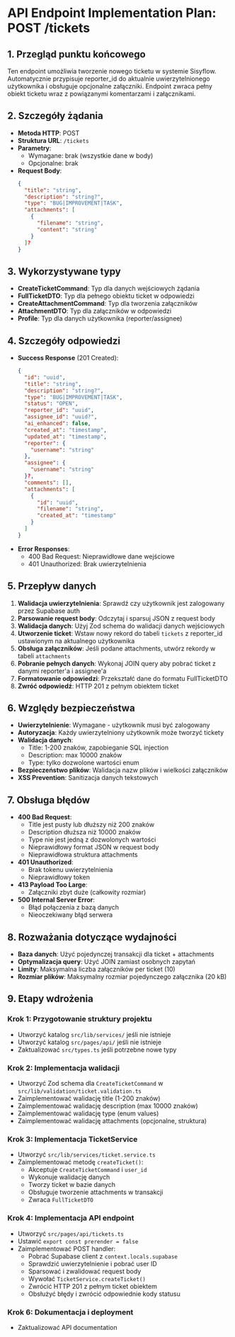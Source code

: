 # API Endpoint Implementation Plan: POST /tickets

## 1. Przegląd punktu końcowego

Ten endpoint umożliwia tworzenie nowego ticketu w systemie Sisyflow. Automatycznie przypisuje reporter_id do aktualnie uwierzytelnionego użytkownika i obsługuje opcjonalne załączniki. Endpoint zwraca pełny obiekt ticketu wraz z powiązanymi komentarzami i załącznikami.

## 2. Szczegóły żądania

- **Metoda HTTP**: POST
- **Struktura URL**: `/tickets`
- **Parametry**:
  - Wymagane: brak (wszystkie dane w body)
  - Opcjonalne: brak
- **Request Body**:
  ```json
  {
    "title": "string",
    "description": "string?",
    "type": "BUG|IMPROVEMENT|TASK",
    "attachments": [
      {
        "filename": "string",
        "content": "string"
      }
    ]?
  }
  ```

## 3. Wykorzystywane typy

- **CreateTicketCommand**: Typ dla danych wejściowych żądania
- **FullTicketDTO**: Typ dla pełnego obiektu ticket w odpowiedzi
- **CreateAttachmentCommand**: Typ dla tworzenia załączników
- **AttachmentDTO**: Typ dla załączników w odpowiedzi
- **Profile**: Typ dla danych użytkownika (reporter/assignee)

## 4. Szczegóły odpowiedzi

- **Success Response** (201 Created):
  ```json
  {
    "id": "uuid",
    "title": "string",
    "description": "string?",
    "type": "BUG|IMPROVEMENT|TASK",
    "status": "OPEN",
    "reporter_id": "uuid",
    "assignee_id": "uuid?",
    "ai_enhanced": false,
    "created_at": "timestamp",
    "updated_at": "timestamp",
    "reporter": {
      "username": "string"
    },
    "assignee": {
      "username": "string"
    }?,
    "comments": [],
    "attachments": [
      {
        "id": "uuid",
        "filename": "string",
        "created_at": "timestamp"
      }
    ]
  }
  ```
- **Error Responses**:
  - 400 Bad Request: Nieprawidłowe dane wejściowe
  - 401 Unauthorized: Brak uwierzytelnienia

## 5. Przepływ danych

1. **Walidacja uwierzytelnienia**: Sprawdź czy użytkownik jest zalogowany przez Supabase auth
2. **Parsowanie request body**: Odczytaj i sparsuj JSON z request body
3. **Walidacja danych**: Użyj Zod schema do walidacji danych wejściowych
4. **Utworzenie ticket**: Wstaw nowy rekord do tabeli `tickets` z reporter_id ustawionym na aktualnego użytkownika
5. **Obsługa załączników**: Jeśli podane attachments, utwórz rekordy w tabeli `attachments`
6. **Pobranie pełnych danych**: Wykonaj JOIN query aby pobrać ticket z danymi reporter'a i assignee'a
7. **Formatowanie odpowiedzi**: Przekształć dane do formatu FullTicketDTO
8. **Zwróć odpowiedź**: HTTP 201 z pełnym obiektem ticket

## 6. Względy bezpieczeństwa

- **Uwierzytelnienie**: Wymagane - użytkownik musi być zalogowany
- **Autoryzacja**: Każdy uwierzytelniony użytkownik może tworzyć tickety
- **Walidacja danych**:
  - Title: 1-200 znaków, zapobieganie SQL injection
  - Description: max 10000 znaków
  - Type: tylko dozwolone wartości enum
- **Bezpieczeństwo plików**: Walidacja nazw plików i wielkości załączników
- **XSS Prevention**: Sanitizacja danych tekstowych

## 7. Obsługa błędów

- **400 Bad Request**:
  - Title jest pusty lub dłuższy niż 200 znaków
  - Description dłuższa niż 10000 znaków
  - Type nie jest jedną z dozwolonych wartości
  - Nieprawidłowy format JSON w request body
  - Nieprawidłowa struktura attachments
- **401 Unauthorized**:
  - Brak tokenu uwierzytelnienia
  - Nieprawidłowy token
- **413 Payload Too Large**:
  - Załączniki zbyt duże (całkowity rozmiar)
- **500 Internal Server Error**:
  - Błąd połączenia z bazą danych
  - Nieoczekiwany błąd serwera

## 8. Rozważania dotyczące wydajności

- **Baza danych**: Użyć pojedynczej transakcji dla ticket + attachments
- **Optymalizacja query**: Użyć JOIN zamiast osobnych zapytań
- **Limity**: Maksymalna liczba załączników per ticket (10)
- **Rozmiar plików**: Maksymalny rozmiar pojedynczego załącznika (20 kB)

## 9. Etapy wdrożenia

### Krok 1: Przygotowanie struktury projektu

- Utworzyć katalog `src/lib/services/` jeśli nie istnieje
- Utworzyć katalog `src/pages/api/` jeśli nie istnieje
- Zaktualizować `src/types.ts` jeśli potrzebne nowe typy

### Krok 2: Implementacja walidacji

- Utworzyć Zod schema dla `CreateTicketCommand` w `src/lib/validation/ticket.validation.ts`
- Zaimplementować walidację title (1-200 znaków)
- Zaimplementować walidację description (max 10000 znaków)
- Zaimplementować walidację type (enum values)
- Zaimplementować walidację attachments (opcjonalne, struktura)

### Krok 3: Implementacja TicketService

- Utworzyć `src/lib/services/ticket.service.ts`
- Zaimplementować metodę `createTicket()`:
  - Akceptuje `CreateTicketCommand` i `user_id`
  - Wykonuje walidację danych
  - Tworzy ticket w bazie danych
  - Obsługuje tworzenie attachments w transakcji
  - Zwraca `FullTicketDTO`

### Krok 4: Implementacja API endpoint

- Utworzyć `src/pages/api/tickets.ts`
- Ustawić `export const prerender = false`
- Zaimplementować POST handler:
  - Pobrać Supabase client z `context.locals.supabase`
  - Sprawdzić uwierzytelnienie i pobrać user ID
  - Sparsować i zwalidować request body
  - Wywołać `TicketService.createTicket()`
  - Zwrócić HTTP 201 z pełnym ticket obiektem
  - Obsłużyć błędy i zwrócić odpowiednie kody statusu

### Krok 6: Dokumentacja i deployment

- Zaktualizować API documentation
